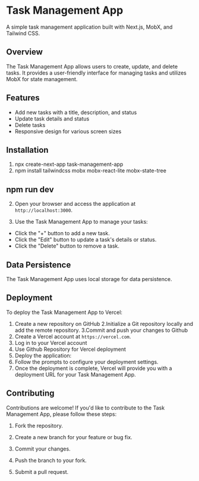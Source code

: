 # Task Management App

A simple task management application built with Next.js, MobX, and Tailwind CSS.

## Overview

The Task Management App allows users to create, update, and delete tasks. It provides a user-friendly interface for managing tasks and utilizes MobX for state management.

## Features

- Add new tasks with a title, description, and status
- Update task details and status
- Delete tasks
- Responsive design for various screen sizes

## Installation

1. npx create-next-app task-management-app
2. npm install tailwindcss mobx mobx-react-lite mobx-state-tree

## npm run dev

2. Open your browser and access the application at `http://localhost:3000`.

3. Use the Task Management App to manage your tasks:

- Click the "+" button to add a new task.
- Click the "Edit" button to update a task's details or status.
- Click the "Delete" button to remove a task.

## Data Persistence

The Task Management App uses local storage for data persistence.

## Deployment

To deploy the Task Management App to Vercel:
1. Create a new repository on GitHub
2.Initialize a Git repository locally and add the remote repository.
3.Commit and push your changes to Github
4. Create a Vercel account at `https://vercel.com`.
5. Log in to your Vercel account
6. Use Github Repository for Vercel deployment
7. Deploy the application:
8. Follow the prompts to configure your deployment settings.
9. Once the deployment is complete, Vercel will provide you with a    deployment URL for your Task Management App.

## Contributing

Contributions are welcome! If you'd like to contribute to the Task Management App, please follow these steps:

1. Fork the repository.

2. Create a new branch for your feature or bug fix.

3. Commit your changes.

4. Push the branch to your fork.

5. Submit a pull request.



